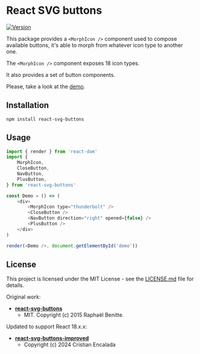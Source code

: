 # React SVG buttons

[![Version][npm-image]][npm-url]

This package provides a `<MorphIcon />` component used to compose available buttons,
it's able to morph from whatever icon type to another one.
  
The `<MorphIcon />` component exposes 18 icon types.

It also provides a set of button components.

Please, take a look at the [demo](http://cristian-encalada.github.io/react-svg-buttons-improved/).


## Installation

```
npm install react-svg-buttons
```

## Usage

```javascript
import { render } from 'react-dom'
import {
    MorphIcon,
    CloseButton,
    NavButton,
    PlusButton,
} from 'react-svg-buttons'

const Demo = () => (
    <div>
        <MorphIcon type="thunderbolt" />
        <CloseButton />
        <NavButton direction="right" opened={false} />
        <PlusButton />
    </div>
)

render(<Demo />, document.getElementById('demo'))
```

## License

This project is licensed under the MIT License - see the [LICENSE.md](LICENSE) file for details.

Original work:

- **[react-svg-buttons](https://github.com/original-author/react-svg-buttons)**
  - MIT. Copyright (c) 2015 Raphaël Benitte.

Updated to support React 18.x.x:
- **[react-svg-buttons-improved](https://github.com/cristian-encalada/react-svg-buttons-improved)**
  - Copyright (c) 2024 Cristian Encalada


[npm-image]: https://img.shields.io/npm/v/react-svg-buttons.svg?style=flat-square
[npm-url]:   https://www.npmjs.org/package/react-svg-buttons
